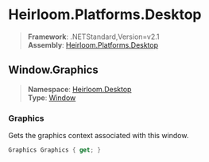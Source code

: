 # Heirloom.Platforms.Desktop

> **Framework**: .NETStandard,Version=v2.1  
> **Assembly**: [Heirloom.Platforms.Desktop][0]  

## Window.Graphics

> **Namespace**: [Heirloom.Desktop][0]  
> **Type**: [Window][1]  

### Graphics

Gets the graphics context associated with this window.

```cs
Graphics Graphics { get; }
```

[0]: ../Heirloom.Platforms.Desktop.md
[1]: Heirloom.Desktop.Window.md
